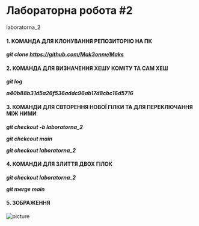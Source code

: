 # Лабораторна робота #2
laboratorna_2
#### 1. КОМАНДА ДЛЯ КЛОНУВАННЯ РЕПОЗИТОРІЮ НА ПК

***git clone https://github.com/Mak3onnv/Maks***

#### 2. КОМАНДА ДЛЯ ВИЗНАЧЕННЯ ХЕШУ КОМІТУ ТА САМ ХЕШ

***git log***

***a40b88b31d5a26f536addc96ab17d8cbc16d5716***

#### 3. КОМАНДИ ДЛЯ СВТОРЕННЯ НОВОЇ ГІЛКИ ТА ДЛЯ ПЕРЕКЛЮЧАННЯ МІЖ НИМИ 

***git checkout -b laboratorna_2***

***git chekcout main***

***git checkout laboratorna_2***

#### 4. КОМАНДИ ДЛЯ ЗЛИТТЯ ДВОХ ГІЛОК

***git checkout laboratorna_2***

***git merge main***

#### 5. ЗОБРАЖЕННЯ

![picture]([https://github.com/Mak3onnv/Maks/blob/main/4.jpg](https://www.google.com/url?sa=i&url=https%3A%2F%2Fwww.thesprucepets.com%2Fall-about-tabby-cats-552489&psig=AOvVaw39pC_rBELAEUGhV4Vk_odE&ust=1686265798151000&source=images&cd=vfe&ved=0CBEQjRxqFwoTCMj_tuGjsv8CFQAAAAAdAAAAABAJ))
